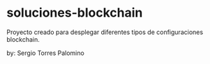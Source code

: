 # soluciones-blockchain

Proyecto creado para desplegar diferentes tipos de configuraciones blockchain.

by: Sergio Torres Palomino
